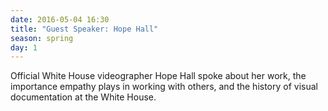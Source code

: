 ```yaml
---
date: 2016-05-04 16:30
title: "Guest Speaker: Hope Hall"
season: spring
day: 1
---
```

Official White House videographer Hope Hall spoke about her work, the importance empathy plays in working with others, and the history of visual documentation at the White House.
